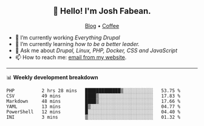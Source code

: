 <h2 align="center">👋 Hello! I'm Josh Fabean.</h2>
<p align="center">
  <a href="https://joshfabean.com">Blog</a> •
  <a href="https://www.buymeacoffee.com/LSxne6Yr4">Coffee</a>
</p>

- 🔭 I’m currently working *Everything Drupal*
- 🌱 I’m currently learning *how to be a better leader.*
- 💬 Ask me about *Drupal, Linux, PHP, Docker, CSS and JavaScript*
- 📫 How to reach me: [email from my website](https://joshfabean.com).

-------

📊 **Weekly development breakdown**
<!--START_SECTION:waka-->

```text
PHP          2 hrs 28 mins   █████████████▒░░░░░░░░░░░   53.75 %
CSV          49 mins         ████▒░░░░░░░░░░░░░░░░░░░░   17.83 %
Markdown     48 mins         ████▒░░░░░░░░░░░░░░░░░░░░   17.66 %
YAML         13 mins         █▒░░░░░░░░░░░░░░░░░░░░░░░   04.77 %
PowerShell   12 mins         █░░░░░░░░░░░░░░░░░░░░░░░░   04.40 %
INI          3 mins          ▒░░░░░░░░░░░░░░░░░░░░░░░░   01.32 %
```

<!--END_SECTION:waka-->

<!--
**fabean/fabean** is a ✨ _special_ ✨ repository because its `README.md` (this file) appears on your GitHub profile.

Here are some ideas to get you started:

- 🔭 I’m currently working on ...
- 🌱 I’m currently learning ...
- 👯 I’m looking to collaborate on ...
- 🤔 I’m looking for help with ...
- 💬 Ask me about ...
- 📫 How to reach me: ...
- 😄 Pronouns: ...
- ⚡ Fun fact: ...
-->
